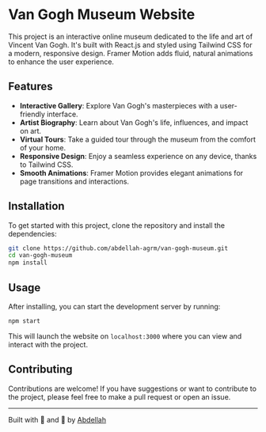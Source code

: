 # Van Gogh Museum Website

This project is an interactive online museum dedicated to the life and art of Vincent Van Gogh. It's built with React.js and styled using Tailwind CSS for a modern, responsive design. Framer Motion adds fluid, natural animations to enhance the user experience.

## Features

- **Interactive Gallery**: Explore Van Gogh's masterpieces with a user-friendly interface.
- **Artist Biography**: Learn about Van Gogh's life, influences, and impact on art.
- **Virtual Tours**: Take a guided tour through the museum from the comfort of your home.
- **Responsive Design**: Enjoy a seamless experience on any device, thanks to Tailwind CSS.
- **Smooth Animations**: Framer Motion provides elegant animations for page transitions and interactions.

## Installation

To get started with this project, clone the repository and install the dependencies:

```bash
git clone https://github.com/abdellah-agrm/van-gogh-museum.git
cd van-gogh-museum
npm install
```

## Usage

After installing, you can start the development server by running:

```bash
npm start
```

This will launch the website on `localhost:3000` where you can view and interact with the project.

## Contributing

Contributions are welcome! If you have suggestions or want to contribute to the project, please feel free to make a pull request or open an issue.

---

Built with 💙 and 🎨 by [Abdellah](https://github.com/abdellah-agrm)
```

